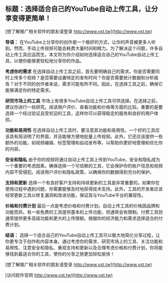 ## **标题：选择适合自己的YouTube自动上传工具，让分享变得更简单！**

[想了解推广相关软件的朋友请登录 http://www.vst.tw](http://www.vst.tw)

**导语：**
在YouTube上分享你的创作是一个极好的方式，让你的声音被更多人听到。然而，手动上传视频可能会耗费大量时间和精力。为了解决这个问题，许多自动上传工具应运而生。本文将为你介绍如何选择适合自己的YouTube自动上传工具，以便你能够更轻松地分享你的作品。

**考虑你的需求**
在选择自动上传工具之前，首先要明确自己的需求。你是否需要同时上传多个视频？是否需要设置特定的发布时间？你是否需要统计数据和分析报告？对于不同的创作者来说，需求可能有所不同。因此，在选择工具之前，确保它能够满足你的特定需求。

**研究市场上的工具**
市场上有很多YouTube自动上传工具可供选择。在选择之前，建议你进行一些研究。阅读用户评价、查看功能和价格等方面的比较。重要的是要选择一个经过验证且受欢迎的工具，这样你可以获得稳定的服务和良好的用户体验。

**功能和易用性**
在选择自动上传工具时，要注意其功能和易用性。一个好的工具应该具有简洁明了的界面，并且能够方便地批量上传视频。此外，它还应该提供一些额外的功能，如视频编辑、标签管理和自动发布等，以帮助你更好地管理和优化你的内容。

**安全和隐私**
由于你的视频将通过自动上传工具上传到YouTube，安全和隐私成为一个重要的考虑因素。确保选择一个可信赖的工具，它会保护你的账户信息和视频内容不受侵犯。阅读用户评价和隐私政策，以确保你的数据得到充分的保护。

**支持和更新**
选择一个有良好客户支持和持续更新的工具是非常重要的。如果你在使用过程中遇到问题，你需要能够及时地获得技术支持。此外，工具的开发者应该经常更新工具以修复漏洞和改进功能，保证其与YouTube平台的兼容性。

**价格和付费计划**
最后一点是考虑价格和付费计划。自动上传工具的价格因品牌和功能而异。有一些免费的工具提供基本的上传功能，但通常会有限制。付费工具则通常提供更多高级功能和更大的上传限额。根据你的经济能力和需求选择适合的付费计划。

**结语：**
选择一个适合自己的YouTube自动上传工具可以极大地简化分享过程，让你更专注于创作和内容本身。通过考虑你的需求、研究市场上的工具、关注功能和易用性、注意安全和隐私、重视支持和更新以及合理考虑价格和付费计划，你将能够找到最适合你的工具，使你的分享之旅更加轻松愉快！

[想了解推广相关软件的朋友请登录 http://www.vst.tw](http://www.vst.tw)


[访问软件官网 http://www.vst.tw](http://www.vst.tw)
